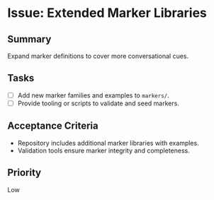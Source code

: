 # Issue: Extended Marker Libraries

## Summary
Expand marker definitions to cover more conversational cues.

## Tasks
- [ ] Add new marker families and examples to `markers/`.
- [ ] Provide tooling or scripts to validate and seed markers.

## Acceptance Criteria
- Repository includes additional marker libraries with examples.
- Validation tools ensure marker integrity and completeness.

## Priority
Low
